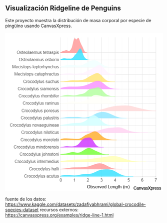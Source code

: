 ## Visualización Ridgeline de Penguins

Este proyecto muestra la distribución de masa corporal por especie de pingüino usando CanvasXpress.

![Gráfico Ridgeline](images/ridgeline_crocodile_species.png)

fuente de los datos: https://www.kaggle.com/datasets/zadafiyabhrami/global-crocodile-species-dataset
recursos externos: https://canvasxpress.org/examples/ridge-line-1.html
